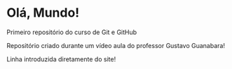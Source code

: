 # Olá, Mundo!
 Primeiro repositório do curso de Git e GitHub

Repositório criado durante um vídeo aula do professor Gustavo Guanabara!

Linha introduzida diretamente do site! 
